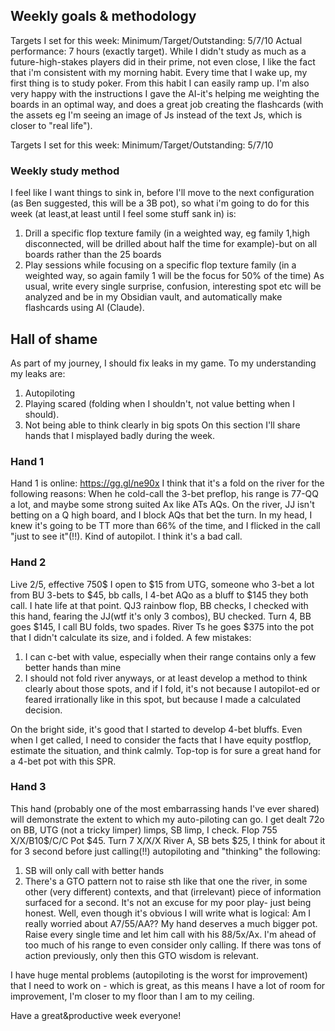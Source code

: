 


## Weekly goals & methodology
Targets I set for this week: Minimum/Target/Outstanding: 5/7/10
Actual performance: 7 hours (exactly target).
While I didn't study as much as a future-high-stakes players did in their prime, not even close, I like the fact that i'm consistent with my morning habit. Every time that I wake up, my first thing is to study poker. From this habit I can easily ramp up. I'm also very happy with the instructions I gave the AI-it's helping me weighting the boards in an optimal way, and does a great job creating the flashcards (with the assets eg I'm seeing an image of Js instead of the text Js, which is closer to "real life").

Targets I set for this week: Minimum/Target/Outstanding: 5/7/10

### Weekly study method
I feel like I want things to sink in, before I'll move to the next configuration (as Ben suggested, this will be a 3B pot), so what i'm going to do for this week (at least,at least until I feel some stuff sank in) is:
1. Drill a specific flop texture family (in a weighted way, eg family 1,high disconnected, will be drilled about half the time for example)-but on all boards rather than the 25 boards
2. Play sessions while focusing on a specific flop texture family (in a weighted way, so again family 1 will be the focus for 50% of the time)
As usual, write every single surprise, confusion, interesting spot etc will be analyzed and be in my Obsidian vault, and automatically make flashcards using AI (Claude).


## Hall of shame
As part of my journey, I should fix leaks in my game. To my understanding my leaks are:

1. Autopiloting
2. Playing scared (folding when I shouldn't, not value betting when I should).
3. Not being able to think clearly in big spots
On this section I'll share hands that I misplayed badly during the week.

### Hand 1
Hand 1 is online:
https://gg.gl/ne90x
I think that it's a fold on the river for the following reasons:
When he cold-call the 3-bet preflop, his range is 77-QQ a lot, and maybe some strong suited Ax like ATs AQs. On the river, JJ isn't betting on a Q high board, and I block AQs that bet the turn. In my head, I knew it's going to be TT more than 66% of the time, and I flicked in the call "just to see it"(!!). Kind of autopilot. I think it's a bad call.

### Hand 2
Live 2/5, effective 750$
I open to $15 from UTG, someone who 3-bet a lot from BU 3-bets to $45, bb calls, I 4-bet AQo as a bluff to $145 they both call. I hate life at that point. QJ3 rainbow flop, BB checks, I checked with this hand, fearing the JJ(wtf it's only 3 combos), BU checked. Turn 4, BB goes $145, I call BU folds, two spades. River Ts he goes $375 into the pot that I didn't calculate its size, and i folded. A few mistakes:

1. I can c-bet with value, especially when their range contains only a few better hands than mine
2. I should not fold river anyways, or at least develop a method to think clearly about those spots, and if I fold, it's not because I autopilot-ed or feared irrationally like in this spot, but because I made a calculated decision.

On the bright side, it's good that I started to develop 4-bet bluffs. Even when I get called, I need to consider the facts that I have equity postflop, estimate the situation, and think calmly. Top-top is for sure a great hand for a 4-bet pot with this SPR.


### Hand 3
This hand (probably one of the most embarrassing hands I've ever shared) will demonstrate the extent to which my auto-piloting can go.
I get dealt 72o on BB, UTG (not a tricky limper) limps, SB limp, I check.
Flop 755 X/X/B10$/C/C Pot $45. 
Turn 7 X/X/X
River A, SB bets $25, I think for about it for 3 second before just calling(!!) autopiloting and "thinking" the following:

1. SB will only call with better hands
2. There's a GTO pattern not to raise sth like that one the river, in some other (very different) contexts, and that (irrelevant) piece of information surfaced for a second. It's not an excuse for my poor play- just being honest.
Well, even though it's obvious I will write what is logical:  Am I really worried about A7/55/AA?? My hand deserves a much bigger pot. Raise every single time and let him call with his 88/5x/Ax. I'm ahead of too much of his range to even consider only calling. If there was tons of action previously, only then this GTO wisdom is relevant.

I have huge mental problems (autopiloting is the worst for improvement) that I need to work on - which is great, as this means I have a lot of room for improvement, I'm closer to my floor than I am to my ceiling.


Have a great&productive week everyone!




